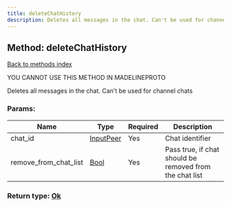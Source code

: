```yaml
---
title: deleteChatHistory
description: Deletes all messages in the chat. Can't be used for channel chats
---
```

## Method: deleteChatHistory  
[Back to methods index](index.md)


YOU CANNOT USE THIS METHOD IN MADELINEPROTO


Deletes all messages in the chat. Can't be used for channel chats

### Params:

| Name     |    Type       | Required | Description |
|----------|---------------|----------|-------------|
|chat\_id|[InputPeer](../types/InputPeer.md) | Yes|Chat identifier|
|remove\_from\_chat\_list|[Bool](../types/Bool.md) | Yes|Pass true, if chat should be removed from the chat list|


### Return type: [Ok](../types/Ok.md)

